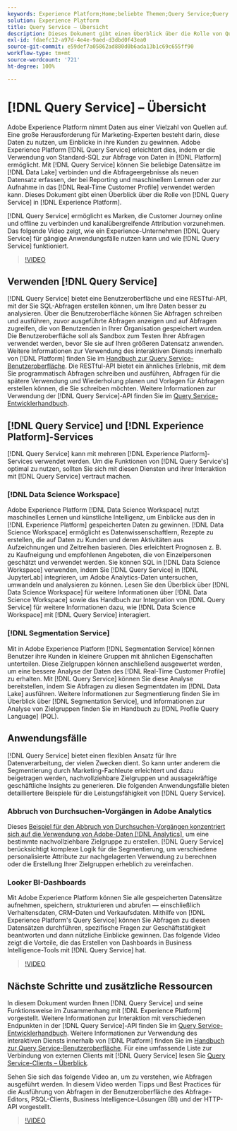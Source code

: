 ```yaml
---
keywords: Experience Platform;Home;beliebte Themen;Query Service;Query Service;Abfrage
solution: Experience Platform
title: Query Service – Übersicht
description: Dieses Dokument gibt einen Überblick über die Rolle von Query Service in Experience Platform.
exl-id: fdaefc12-a97d-4e4e-9aed-d3dbd0f43ea0
source-git-commit: e59def7a05862ad880d0b6ada13b1c69c655ff90
workflow-type: tm+mt
source-wordcount: '721'
ht-degree: 100%

---
```


# [!DNL Query Service] – Übersicht

Adobe Experience Platform nimmt Daten aus einer Vielzahl von Quellen auf. Eine große Herausforderung für Marketing-Experten besteht darin, diese Daten zu nutzen, um Einblicke in ihre Kunden zu gewinnen. Adobe Experience Platform [!DNL Query Service] erleichtert dies, indem er die Verwendung von Standard-SQL zur Abfrage von Daten in [!DNL Platform] ermöglicht. Mit [!DNL Query Service] können Sie beliebige Datensätze im [!DNL Data Lake] verbinden und die Abfrageergebnisse als neuen Datensatz erfassen, der bei Reporting und maschinellem Lernen oder zur Aufnahme in das [!DNL Real-Time Customer Profile] verwendet werden kann. Dieses Dokument gibt einen Überblick über die Rolle von [!DNL Query Service] in [!DNL Experience Platform].

[!DNL Query Service] ermöglicht es Marken, die Customer Journey online und offline zu verbinden und kanalübergreifende Attribution vorzunehmen. Das folgende Video zeigt, wie ein Experience-Unternehmen [!DNL Query Service] für gängige Anwendungsfälle nutzen kann und wie [!DNL Query Service] funktioniert.

>[!VIDEO](https://video.tv.adobe.com/v/29795?quality=12&learn=on)

## Verwenden [!DNL Query Service]

[!DNL Query Service] bietet eine Benutzeroberfläche und eine RESTful-API, mit der Sie SQL-Abfragen erstellen können, um Ihre Daten besser zu analysieren. Über die Benutzeroberfläche können Sie Abfragen schreiben und ausführen, zuvor ausgeführte Abfragen anzeigen und auf Abfragen zugreifen, die von Benutzenden in Ihrer Organisation gespeichert wurden. Die Benutzeroberfläche soll als Sandbox zum Testen Ihrer Abfragen verwendet werden, bevor Sie sie auf Ihren größeren Datensatz anwenden. Weitere Informationen zur Verwendung des interaktiven Diensts innerhalb von [!DNL Platform] finden Sie im [Handbuch zur Query Service-Benutzeroberfläche](ui/overview.md). Die RESTful-API bietet ein ähnliches Erlebnis, mit dem Sie programmatisch Abfragen schreiben und ausführen, Abfragen für die spätere Verwendung und Wiederholung planen und Vorlagen für Abfragen erstellen können, die Sie schreiben möchten. Weitere Informationen zur Verwendung der [!DNL Query Service]-API finden Sie im [Query Service-Entwicklerhandbuch](api/getting-started.md).

## [!DNL Query Service] und [!DNL Experience Platform]-Services

[!DNL Query Service] kann mit mehreren [!DNL Experience Platform]-Services verwendet werden. Um die Funktionen von [!DNL Query Service's] optimal zu nutzen, sollten Sie sich mit diesen Diensten und ihrer Interaktion mit [!DNL Query Service] vertraut machen.

### [!DNL Data Science Workspace]

Adobe Experience Platform [!DNL Data Science Workspace] nutzt maschinelles Lernen und künstliche Intelligenz, um Einblicke aus den in [!DNL Experience Platform] gespeicherten Daten zu gewinnen. [!DNL Data Science Workspace] ermöglicht es Datenwissenschaftlern, Rezepte zu erstellen, die auf Daten zu Kunden und deren Aktivitäten aus Aufzeichnungen und Zeitreihen basieren. Dies erleichtert Prognosen z. B. zu Kaufneigung und empfohlenen Angeboten, die von Einzelpersonen geschätzt und verwendet werden. Sie können SQL in [!DNL Data Science Workspace] verwenden, indem Sie [!DNL Query Service] in [!DNL JupyterLab] integrieren, um Adobe Analytics-Daten untersuchen, umwandeln und analysieren zu können. Lesen Sie den Überblick über [!DNL Data Science Workspace] für weitere Informationen über [!DNL Data Science Workspace] sowie das Handbuch zur Integration von [!DNL Query Service] für weitere Informationen dazu, wie [!DNL Data Science Workspace] mit [!DNL Query Service] interagiert.

### [!DNL Segmentation Service]

Mit in Adobe Experience Platform [!DNL Segmentation Service] können Benutzer ihre Kunden in kleinere Gruppen mit ähnlichen Eigenschaften unterteilen. Diese Zielgruppen können anschließend ausgewertet werden, um eine bessere Analyse der Daten des [!DNL Real-Time Customer Profile] zu erhalten. Mit [!DNL Query Service] können Sie diese Analyse bereitstellen, indem Sie Abfragen zu diesen Segmentdaten im [!DNL Data Lake] ausführen. Weitere Informationen zur Segmentierung finden Sie im Überblick über [!DNL Segmentation Service], und Informationen zur Analyse von Zielgruppen finden Sie im Handbuch zu [!DNL Profile Query Language] (PQL).

## Anwendungsfälle

[!DNL Query Service] bietet einen flexiblen Ansatz für Ihre Datenverarbeitung, der vielen Zwecken dient. So kann unter anderem die Segmentierung durch Marketing-Fachleute erleichtert und dazu beigetragen werden, nachvollziehbare Zielgruppen und aussagekräftige geschäftliche Insights zu generieren. Die folgenden Anwendungsfälle bieten detailliertere Beispiele für die Leistungsfähigkeit von [!DNL Query Service].

### Abbruch von Durchsuchen-Vorgängen in Adobe Analytics

Dieses [Beispiel für den Abbruch von Durchsuchen-Vorgängen konzentriert sich auf die Verwendung von Adobe-Daten [!DNL Analytics]](./use-cases/abandoned-browse.md), um eine bestimmte nachvollziehbare Zielgruppe zu erstellen. [!DNL Query Service] berücksichtigt komplexe Logik für die Segmentierung, um verschiedene personalisierte Attribute zur nachgelagerten Verwendung zu berechnen oder die Erstellung Ihrer Zielgruppen erheblich zu vereinfachen.

### Looker BI-Dashboards

Mit Adobe Experience Platform können Sie alle gespeicherten Datensätze aufnehmen, speichern, strukturieren und abrufen — einschließlich Verhaltensdaten, CRM-Daten und Verkaufsdaten. Mithilfe von [!DNL Experience Platform's Query Service] können Sie Abfragen zu diesen Datensätzen durchführen, spezifische Fragen zur Geschäftstätigkeit beantworten und dann nützliche Einblicke gewinnen. Das folgende Video zeigt die Vorteile, die das Erstellen von Dashboards in Business Intelligence-Tools mit [!DNL Query Service] hat.

>[!VIDEO](https://video.tv.adobe.com/v/28981?quality=12&learn=on)

## Nächste Schritte und zusätzliche Ressourcen

In diesem Dokument wurden Ihnen [!DNL Query Service] und seine Funktionsweise im Zusammenhang mit [!DNL Experience Platform] vorgestellt. Weitere Informationen zur Interaktion mit verschiedenen Endpunkten in der [!DNL Query Service]-API finden Sie im [Query Service-Entwicklerhandbuch](api/getting-started.md). Weitere Informationen zur Verwendung des interaktiven Diensts innerhalb von [!DNL Platform] finden Sie im [Handbuch zur Query Service-Benutzeroberfläche](ui/overview.md). Für eine umfassende Liste zur Verbindung von externen Clients mit [!DNL Query Service] lesen Sie [Query Service-Clients – Überblick](clients/overview.md).

Sehen Sie sich das folgende Video an, um zu verstehen, wie Abfragen ausgeführt werden. In diesem Video werden Tipps und Best Practices für die Ausführung von Abfragen in der Benutzeroberfläche des Abfrage-Editors, PSQL-Clients, Business Intelligence-Lösungen (BI) und der HTTP-API vorgestellt.

>[!VIDEO](https://video.tv.adobe.com/v/29811?quality=12&learn=on)
